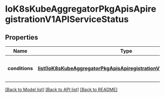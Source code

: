 # IoK8sKubeAggregatorPkgApisApiregistrationV1APIServiceStatus

## Properties
Name | Type | Description | Notes
------------ | ------------- | ------------- | -------------
**conditions** | [**list[IoK8sKubeAggregatorPkgApisApiregistrationV1APIServiceCondition]**](IoK8sKubeAggregatorPkgApisApiregistrationV1APIServiceCondition.md) | Current service state of apiService. | [optional] 

[[Back to Model list]](../README.md#documentation-for-models) [[Back to API list]](../README.md#documentation-for-api-endpoints) [[Back to README]](../README.md)

